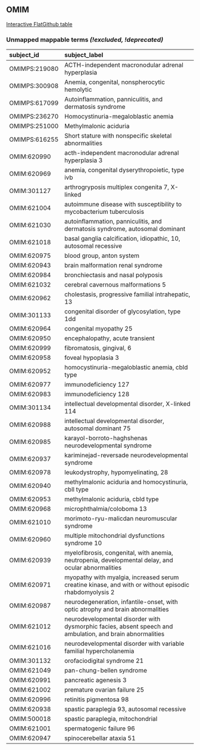 ## OMIM
[Interactive FlatGithub table](https://flatgithub.com/monarch-initiative/mondo-ingest?filename=src/ontology/reports/omim_mapping_status.tsv)

### Unmapped mappable terms _(!excluded, !deprecated)_
| subject_id    | subject_label                                                                                             |
|:--------------|:----------------------------------------------------------------------------------------------------------|
| OMIMPS:219080 | ACTH-independent macronodular adrenal hyperplasia                                                         |
| OMIMPS:300908 | Anemia, congenital, nonspherocytic hemolytic                                                              |
| OMIMPS:617099 | Autoinflammation, panniculitis, and dermatosis syndrome                                                   |
| OMIMPS:236270 | Homocystinuria-megaloblastic anemia                                                                       |
| OMIMPS:251000 | Methylmalonic aciduria                                                                                    |
| OMIMPS:616255 | Short stature with nonspecific skeletal abnormalities                                                     |
| OMIM:620990   | acth-independent macronodular adrenal hyperplasia 3                                                       |
| OMIM:620969   | anemia, congenital dyserythropoietic, type ivb                                                            |
| OMIM:301127   | arthrogryposis multiplex congenita 7, X-linked                                                            |
| OMIM:621004   | autoimmune disease with susceptibility to mycobacterium tuberculosis                                      |
| OMIM:621030   | autoinflammation, panniculitis, and dermatosis syndrome, autosomal dominant                               |
| OMIM:621018   | basal ganglia calcification, idiopathic, 10, autosomal recessive                                          |
| OMIM:620975   | blood group, anton system                                                                                 |
| OMIM:620943   | brain malformation renal syndrome                                                                         |
| OMIM:620984   | bronchiectasis and nasal polyposis                                                                        |
| OMIM:621032   | cerebral cavernous malformations 5                                                                        |
| OMIM:620962   | cholestasis, progressive familial intrahepatic, 13                                                        |
| OMIM:301133   | congenital disorder of glycosylation, type 1dd                                                            |
| OMIM:620964   | congenital myopathy 25                                                                                    |
| OMIM:620950   | encephalopathy, acute transient                                                                           |
| OMIM:620999   | fibromatosis, gingival, 6                                                                                 |
| OMIM:620958   | foveal hypoplasia 3                                                                                       |
| OMIM:620952   | homocystinuria-megaloblastic anemia, cbld type                                                            |
| OMIM:620977   | immunodeficiency 127                                                                                      |
| OMIM:620983   | immunodeficiency 128                                                                                      |
| OMIM:301134   | intellectual developmental disorder, X-linked 114                                                         |
| OMIM:620988   | intellectual developmental disorder, autosomal dominant 75                                                |
| OMIM:620985   | karayol-borroto-haghshenas neurodevelopmental syndrome                                                    |
| OMIM:620937   | kariminejad-reversade neurodevelopmental syndrome                                                         |
| OMIM:620978   | leukodystrophy, hypomyelinating, 28                                                                       |
| OMIM:620940   | methylmalonic aciduria and homocystinuria, cbll type                                                      |
| OMIM:620953   | methylmalonic aciduria, cbld type                                                                         |
| OMIM:620968   | microphthalmia/coloboma 13                                                                                |
| OMIM:621010   | morimoto-ryu-malicdan neuromuscular syndrome                                                              |
| OMIM:620960   | multiple mitochondrial dysfunctions syndrome 10                                                           |
| OMIM:620939   | myelofibrosis, congenital, with anemia, neutropenia, developmental delay, and ocular abnormalities        |
| OMIM:620971   | myopathy with myalgia, increased serum creatine kinase, and with or without episodic rhabdomyolysis 2     |
| OMIM:620987   | neurodegeneration, infantile-onset, with optic atrophy and brain abnormalities                            |
| OMIM:621012   | neurodevelopmental disorder with dysmorphic facies, absent speech and ambulation, and brain abnormalities |
| OMIM:621016   | neurodevelopmental disorder with variable familial hypercholanemia                                        |
| OMIM:301132   | orofaciodigital syndrome 21                                                                               |
| OMIM:621049   | pan-chung-bellen syndrome                                                                                 |
| OMIM:620991   | pancreatic agenesis 3                                                                                     |
| OMIM:621002   | premature ovarian failure 25                                                                              |
| OMIM:620996   | retinitis pigmentosa 98                                                                                   |
| OMIM:620938   | spastic paraplegia 93, autosomal recessive                                                                |
| OMIM:500018   | spastic paraplegia, mitochondrial                                                                         |
| OMIM:621001   | spermatogenic failure 96                                                                                  |
| OMIM:620947   | spinocerebellar ataxia 51                                                                                 |